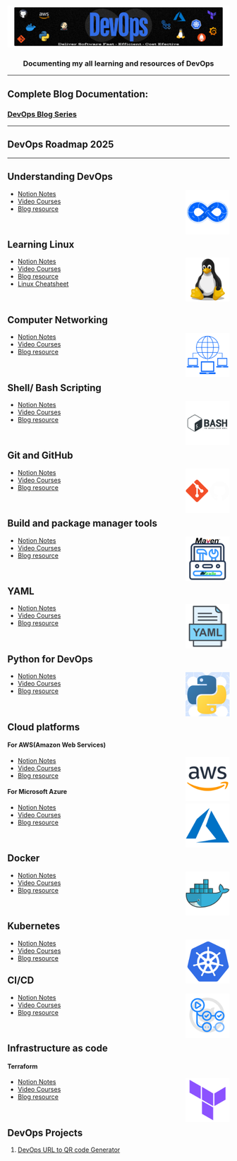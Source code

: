 ![DevOps poster](public/Assets/DevOps_README_Banner.png)

<h3 align= "center"> Documenting my all learning and resources of DevOps </h3>

---

## Complete Blog Documentation:

### [DevOps Blog Series](https://surajk00.hashnode.dev/series/devops-practices)

---

## DevOps Roadmap 2025

---

## Understanding DevOps

<img align="right" src="public/Assets/DevOps-logos/DevOps.png" height="100" alt="">

- [Notion Notes](https://surajkumar00.notion.site/Understanding-DevOps-f1f9aad413324e6cb1c78e2caeae5795?pvs=4)
- [Video Courses](https://github.com/Suraj-kumar00/DevOps/tree/main/Understanding_DevOps/Video_Resources)
- [Blog resource](https://github.com/Suraj-kumar00/DevOps/tree/main/Understanding_DevOps/Blog_Resources)

<br>

## Learning Linux

<img align="right" src="public/Assets/DevOps-logos/LInux.png" height="100" alt="">

- [Notion Notes](https://surajkumar00.notion.site/Learning-Linux-52fe48ab9ede4f709e059886c30a70a3?pvs=4)
- [Video Courses](https://github.com/Suraj-kumar00/DevOps/tree/main/Linux/Video_Resources)
- [Blog resource](https://github.com/Suraj-kumar00/DevOps/tree/main/Linux/Blog_Resources)
- [Linux Cheatsheet](https://cheatography.com/davechild/cheat-sheets/linux-command-line/)

<br>

## Computer Networking

<img align="right" src="public/Assets/DevOps-logos/Computer-Networking.png" height="100" alt="">

- [Notion Notes](https://surajkumar00.notion.site/Computer-Networking-7ebc4910536249329bbc21563899d621?pvs=4)
- [Video Courses](https://github.com/Suraj-kumar00/DevOps/tree/main/Computer_Networking/Video_Resources)
- [Blog resource](https://github.com/Suraj-kumar00/DevOps/tree/main/Computer_Networking/Blog_Resources)

<br>

## Shell/ Bash Scripting

<img align="right" src="public/Assets/DevOps-logos/bash-scripting.png" height="100" alt="">

- [Notion Notes](https://surajkumar00.notion.site/Shell-Bash-Scripting-a250e00baeaa4506b43e4429f18c065c?pvs=4)
- [Video Courses](https://github.com/Suraj-kumar00/DevOps/tree/main/Bash_Scripting/Video_Resources)
- [Blog resource](https://github.com/Suraj-kumar00/DevOps/tree/main/Bash_Scripting/Blog_Resources)

<br>

## Git and GitHub

<img align="right" src="public/Assets/DevOps-logos/Git-and-GitHub-light.png" height="100" alt="">

- [Notion Notes](https://surajkumar00.notion.site/Git-and-GitHub-b08edfadba2a4c33860949dfb8d81ae7?pvs=4)
- [Video Courses](https://github.com/Suraj-kumar00/DevOps/tree/main/Git_and_Github/Video_Resources)
- [Blog resource](https://github.com/Suraj-kumar00/DevOps/tree/main/Git_and_Github/Blog_Resources)

<br>

## Build and package manager tools

<img align="right" src="public/Assets/DevOps-logos/Build-Tools.png" height="100" alt="">

- [Notion Notes](https://surajkumar00.notion.site/Build-and-package-manager-tools-b911aebca40642cca041780a82c4201a?pvs=4)
- [Video Courses](https://github.com/Suraj-kumar00/DevOps/tree/main/Build_tools/Video_Resources)
- [Blog resource](https://github.com/Suraj-kumar00/DevOps/tree/main/Build_tools/Blog_Resources)

<br>

## YAML

<img align="right" src="public/Assets/DevOps-logos/yaml.png" height="100" alt="">

<img align="right" src="public/Assets/DevOps-logos" height="100" alt="">

- [Notion Notes](https://surajkumar00.notion.site/YAML-YAML-Ain-t-Markup-Language-356715dae3fa432a8af713cf38e9fbdd?pvs=4)
- [Video Courses](https://github.com/Suraj-kumar00/DevOps/tree/main/YAML/Video_Resources)
- [Blog resource](https://github.com/Suraj-kumar00/DevOps/tree/main/YAML/Blog_Resources)

<br>

## Python for DevOps

<img align="right" src="public/Assets/DevOps-logos/Python-for-devops.png" height="100" alt="">

- [Notion Notes](https://surajkumar00.notion.site/Python-for-DevOps-7c6d6cb5f5b54c7098deddc1c4ffc69e?pvs=4)
- [Video Courses](https://github.com/Suraj-kumar00/DevOps/tree/main/Python_for_DevOps/Video_Resources)
- [Blog resource](https://github.com/Suraj-kumar00/DevOps/tree/main/Python_for_DevOps/Blog_Resources)

<br>

## Cloud platforms

#### For AWS(Amazon Web Services)

<img align="right" src="public/Assets/DevOps-logos/AWS.png" height="100" alt="">

- [Notion Notes](https://surajkumar00.notion.site/Learning-AWS-7399a5eaa9674b44932ee52374110629?pvs=4)
- [Video Courses](https://github.com/Suraj-kumar00/DevOps/tree/main/Cloud_platforms/AWS/Video_Resources)
- [Blog resource](https://github.com/Suraj-kumar00/DevOps/tree/main/Cloud_platforms/AWS/Blog_Resources)

#### For Microsoft Azure

<img align="right" src="public/Assets/DevOps-logos/Microsoft-Azure.png" height="100" alt="">

- [Notion Notes](https://surajkumar00.notion.site/Learning-Microsoft-Azure-a5abd9814d134f1f9f6f1a4dba09b501?pvs=4)
- [Video Courses](https://github.com/Suraj-kumar00/DevOps/tree/main/Cloud_platforms/Microsoft_Azure/Video_Resources)
- [Blog resource](https://github.com/Suraj-kumar00/DevOps/tree/main/Cloud_platforms/Microsoft_Azure/Blog_Resources)

<br>

## Docker

<img align="right" src="public/Assets/DevOps-logos/docker.png" height="100" alt="">

- [Notion Notes](https://surajkumar00.notion.site/Containerization-Docker-0d09fa2b92dd46ac9e938e573bb10e64?pvs=4)
- [Video Courses](https://github.com/Suraj-kumar00/DevOps/tree/main/Docker/Video_Resources)
- [Blog resource](https://github.com/Suraj-kumar00/DevOps/tree/main/Docker/Blog_Resources)

<br>

## Kubernetes

<img align="right" src="public/Assets/DevOps-logos/Kubernetes.png" height="100" alt="">

- [Notion Notes](https://surajkumar00.notion.site/Container-Orchatration-Kubernetes-c43869b2dda84e1c8c6218de5b5bdc43?pvs=4)
- [Video Courses](https://github.com/Suraj-kumar00/DevOps/tree/main/Kubernetes/Video_Resources)
- [Blog resource](https://github.com/Suraj-kumar00/DevOps/tree/main/Kubernetes/Blog_Resources)
  <br>

## CI/CD

<img align="right" src="public/Assets/DevOps-logos/Github-Actions.png" height="100" alt="">

- [Notion Notes](https://surajkumar00.notion.site/CI-CD-e999decefb8243a2b613a304bf1fe38b?pvs=4)
- [Video Courses](https://github.com/Suraj-kumar00/DevOps/tree/main/CICD/Video_Resources)
- [Blog resource](https://github.com/Suraj-kumar00/DevOps/tree/main/CICD/Blog_Resources)

<br>

## Infrastructure as code

#### Terraform

<img align="right" src="public/Assets/DevOps-logos/Terraform.png" height="100" alt="">

- [Notion Notes](https://surajkumar00.notion.site/Infrastructure-as-code-81a1e5e6f9e442e4bf8799151dec35c2?pvs=4)
- [Video Courses](https://github.com/Suraj-kumar00/DevOps/tree/main/Infrastructure_as_code/Video_Resources)
- [Blog resource](https://github.com/Suraj-kumar00/DevOps/tree/main/Infrastructure_as_code/Blog_Resources)

<br>

## DevOps Projects

1. [DevOps URL to QR code Generator](https://github.com/Suraj-kumar00/DevOps-URL2QR)
